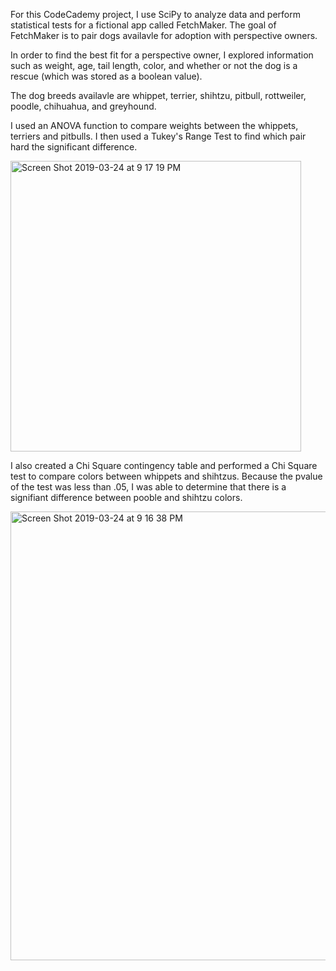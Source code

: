 For this CodeCademy project, I use SciPy to analyze data and perform statistical tests for a fictional app called FetchMaker. The goal of FetchMaker is to pair dogs availavle for adoption with perspective owners. 

In order to find the best fit for a perspective owner, I explored information such as weight, age, tail length, color, and whether or not the dog is a rescue (which was stored as a boolean value). 

The dog breeds availavle are whippet, terrier, shihtzu, pitbull, rottweiler, poodle, chihuahua, and greyhound. 

I used an ANOVA function to compare weights between the whippets, terriers and pitbulls. I then used a Tukey's Range Test to find which pair hard the significant difference. <br>

<img width="465" alt="Screen Shot 2019-03-24 at 9 17 19 PM" src="https://user-images.githubusercontent.com/46868984/54885628-8d997100-4e7e-11e9-88ae-3315eb56d0e5.png">


I also created a Chi Square contingency table and performed a Chi Square test to compare colors between whippets and shihtzus. Because the pvalue of the test was less than .05, I was able to determine that there is a signifiant difference between pooble and shihtzu colors. 

<img width="718" alt="Screen Shot 2019-03-24 at 9 16 38 PM" src="https://user-images.githubusercontent.com/46868984/54885629-a1dd6e00-4e7e-11e9-9339-7d38b98cbb5d.png">

